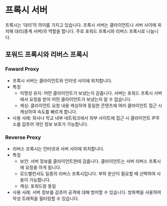 
# 프록시 서버

프록시는 ‘대리’의 의미를 가지고 있습니다. 
프록시 서버는 클라이언트나 서버 사이에 위치해 대리(중계 서버)의 역할을 합니다.
주로 포워드 프록시와 리버스 프록시로 나눕니다.

## 포워드 프록시와 리버스 프록시
### Foward Proxy
- 프록시 서버는 클라이언트와 인터넷 사이에 위치합니다.
- 특징
  - 익명성 유지: 어떤 클라이언트가 보냈는지 감춥니다. 서버는 포워드 프록시 서버에서 요청을 받아 어떤 클라이언트가 보냈는지 알 수 없습니다.
  - 캐싱: 클라이언트 요청 내용 캐싱하여 동일한 콘텐츠에 여러 클라이언트 접근 시 캐싱하여 속도를 빠르게 합니다.
- 사용 사례: 회사나 학교 내부 네트워크에서 외부 사이트에 접근 시 클라이언트 IP주소를 감추어 개인 정보 보호가 가능합니다.
### Reverse Proxy
- 리버스 프록시는 인터넷과 서버 사이에 위치합니다.
- 특징
  - 보안: 서버 정보를 클라이언트한테 감춥니다. 클라이언트는 서버 리버스 프록시에 요청을 하게 됩니다.
  - 로드밸런서도 일종의 리버스 프록시입니다. 부하 분산이 필요할 때 선택하여 사용이 가능합니다.
  - 캐싱: 포워드랑 동일
 - 사용 사례: 서버 정보를 감추어 공격에 대해 방어할 수 있습니다.  방화벽을 사용하여 악성 트래픽을 필터링할 수 있습니다. 
